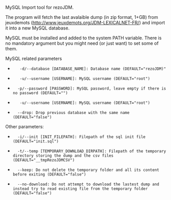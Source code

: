 MySQL Import tool for rezoJDM. 

The program will fetch the last avalaible dump (in zip format, 1+GB) from jeuxdemots (http://www.jeuxdemots.org/JDM-LEXICALNET-FR/) and import it into a new MySQL database.

MySQL must be installed and added to the system PATH variable.
There is no mandatory argument but you might need (or just want) to set some of them.

MySQL related parameters
*        -d/--database [DATABASE_NAME]: Database name (DEFAULT="rezoJDM)"
*        -u/--username [USERNAME]: MySQL username (DEFAULT="root")
*       -p/--password [PASSWORD]: MySQL password, leave empty if there is no password (DEFAULT="")
*        -u/--username [USERNAME]: MySQL username (DEFAULT="root")
*       --drop: Drop previous database with the same name (DEFAULT="false")

Other parameters:
 *       -i/--init [INIT_FILEPATH]: Filepath of the sql init file (DEFAULT="init.sql")
 *       -t/--temp [TEMPORARY_DOWNLOAD_DIRPATH]: Filepath of the temporary directory storing the dump and the csv files (DEFAULT="__tmpRezoJDMCSV")
 *       --keep: Do not delete the temporary folder and all its content before exiting (DEFAULT="false")
 *       --no-download: Do not attempt to download the lastest dump and instead try to read existing file from the temporary folder (DEFAULT="false")